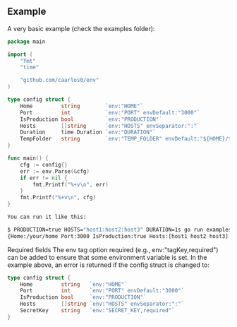 ## Example
A very basic example (check the examples folder):

```go
package main

import (
	"fmt"
	"time"

	"github.com/caarlos0/env"
)

type config struct {
	Home         string        `env:"HOME"`
	Port         int           `env:"PORT" envDefault:"3000"`
	IsProduction bool          `env:"PRODUCTION"`
	Hosts        []string      `env:"HOSTS" envSeparator:":"`
	Duration     time.Duration `env:"DURATION"`
	TempFolder   string        `env:"TEMP_FOLDER" envDefault:"${HOME}/tmp" envExpand:"true"`
}

func main() {
	cfg := config{}
	err := env.Parse(&cfg)
	if err != nil {
		fmt.Printf("%+v\n", err)
	}
	fmt.Printf("%+v\n", cfg)
}
```

```sh
You can run it like this:

$ PRODUCTION=true HOSTS="host1:host2:host3" DURATION=1s go run examples/first.go
{Home:/your/home Port:3000 IsProduction:true Hosts:[host1 host2 host3] Duration:1s}
```

Required fields
The env tag option required (e.g., env:"tagKey,required") can be added to ensure that some environment variable is set. In the example above, an error is returned if the config struct is changed to:

```go
type config struct {
    Home         string   `env:"HOME"`
    Port         int      `env:"PORT" envDefault:"3000"`
    IsProduction bool     `env:"PRODUCTION"`
    Hosts        []string `env:"HOSTS" envSeparator:":"`
    SecretKey    string   `env:"SECRET_KEY,required"`
}
```